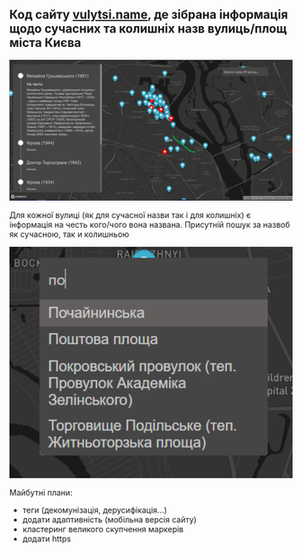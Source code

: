 ## Код сайту [vulytsi.name](http://www.vulytsi.name), де зібрана інформація щодо сучасних та колишніх назв вулиць/площ міста Києва

<img src="readme_example.png" width="600" alt="example">

Для кожної вулиці (як для сучасної назви так і для колишніх) є інформація на честь кого/чого вона названа. Присутній пошук за назвоб як сучасною, так и колишньою

<img src="search_example.png" width="600" alt="search example">

Майбутні плани:
- теги (декомунізація, дерусифікація...)
- додати адаптивність (мобільна версія сайту)
- кластеринг великого скупчення маркерів
- додати https